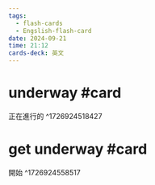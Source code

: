 ```yaml
---
tags:
  - flash-cards
  - Engslish-flash-card
date: 2024-09-21
time: 21:12
cards-deck: 英文
---
```


# underway  #card 
 正在進行的
^1726924518427

# get underway #card 
開始
^1726924558517
